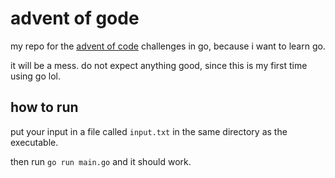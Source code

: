 # advent of gode

my repo for the [advent of code](https://adventofcode.com/) challenges in go, because i want to learn go.

it will be a mess. do not expect anything good, since this is my first time using go lol.

## how to run

put your input in a file called `input.txt` in the same directory as the executable.

then run `go run main.go` and it should work.